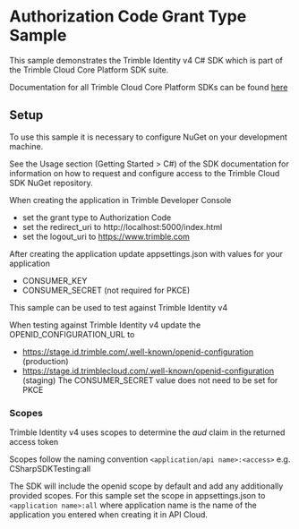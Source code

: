 ﻿
# Authorization Code Grant Type Sample

This sample demonstrates the Trimble Identity v4 C# SDK which is part of the Trimble Cloud Core Platform SDK suite.

Documentation for all Trimble Cloud Core Platform SDKs can be found [here](https://api-stg.trimble.com/t/trimble.com/sdk_documentation/1.0/index.html)

## Setup

To use this sample it is necessary to configure NuGet on your development machine.

See the Usage section (Getting Started > C#) of the SDK documentation for information on how to request and configure access to the Trimble Cloud SDK NuGet repository.

When creating the application in Trimble Developer Console
- set the grant type to Authorization Code
- set the redirect_uri to http://localhost:5000/index.html
- set the logout_uri to https://www.trimble.com

After creating the application update appsettings.json with values for your application
- CONSUMER_KEY
- CONSUMER_SECRET (not required for PKCE)

This sample can be used to test against Trimble Identity v4

When testing against Trimble Identity v4 update the OPENID_CONFIGURATION_URL to
- https://stage.id.trimble.com/.well-known/openid-configuration (production)
- https://stage.id.trimblecloud.com/.well-known/openid-configuration (staging)
The CONSUMER_SECRET value does not need to be set for PKCE

### Scopes
Trimble Identity v4 uses scopes to determine the *aud* claim in the returned access token

Scopes follow the naming convention `<application/api name>:<access>`
e.g. CSharpSDKTesting:all

The SDK will include the openid scope by default and add any additionally provided scopes. For this sample set the scope in appsettings.json to `<application name>:all` where application name is the name of the application you entered when creating it in API Cloud.